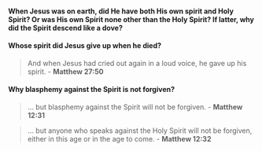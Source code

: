 #### When Jesus was on earth, did He have both His own spirit and Holy Spirit? Or was His own Spirit none other than the Holy Spirit? If latter, why did the Spirit descend like a dove?

#### Whose spirit did Jesus give up when he died?
> And when Jesus had cried out again in a loud voice, he gave up his spirit. - **Matthew 27:50**

#### Why blasphemy against the Spirit is not forgiven?
> ... but blasphemy against the Spirit will not be forgiven. - **Matthew 12:31**

> ... but anyone who speaks against the Holy Spirit will not be forgiven, either in this age or in the age to come. - **Matthew 12:32**

